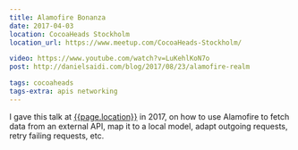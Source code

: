 ```yaml
---
title: Alamofire Bonanza
date: 2017-04-03
location: CocoaHeads Stockholm
location_url: https://www.meetup.com/CocoaHeads-Stockholm/

video: https://www.youtube.com/watch?v=LuKehlKoN7o
post: http://danielsaidi.com/blog/2017/08/23/alamofire-realm

tags: cocoaheads 
tags-extra: apis networking
---
```


I gave this talk at [{{page.location}}]({{page.location_url}}) in 2017, on how to use Alamofire to fetch data from an external API, map it to a local model, adapt outgoing requests,  retry failing requests, etc.

<!--
<section data-markdown class="title-page">
  # Alamofire
  ### A ❤️ story

  Daniel Saidi · [@danielsaidi]({{site.urls.twitter}})
</section>

<section>
  <section data-markdown>
    # Daniel
    ## Long Road to Apple
  </section>

  <section data-markdown data-background="https://i.kym-cdn.com/photos/images/newsfeed/000/538/716/7f5.gif">
    # 90's
    ## Internet/Web
  </section>

  <section data-markdown data-background="https://www.careerguide.com/career/wp-content/uploads/2021/05/687474703a2f2f692e696d6775722e636f6d2f304f50346f6f642e676966.gif">
    # University
    ## C
  </section>

  <section data-markdown data-background="https://media4.giphy.com/media/l3q2zbskZp2j8wniE/giphy.gif">
    # Work
    ## NET
  </section>

  <section data-markdown data-background="https://media3.giphy.com/media/TfelnmQ8VU3K/giphy.gif">
    # Then
  </section>
</section>

<section>
  <section data-markdown>
    # The experience?
  </section>

  <section data-markdown data-background="https://adammarxsmind.files.wordpress.com/2016/09/1-pmwofcv5vuismhawsqzwqw.gif">
    # NSURLSession
    ## Objective-C
  </section>

  <section data-markdown data-background="https://media.tenor.com/fKoX5NhmPSYAAAAC/this-is-fine.gif">
    # LRResty
    ## Objective-C
  </section>

  <section data-markdown data-background="http://iruntheinternet.com/lulzdump/images/snake-on-computer-MGS-on-fire-burning-1438702695x.gif?id=">
    # RestKit
    ## Objective-C + Swift
  </section>

  <section data-markdown data-background="http://68.media.tumblr.com/3062e1dd6f3ffaabb04af32a531acb9b/tumblr_inline_omlxotGnOR1r2xhmf_500.gif">
    # URLSession
    ## Swift
  </section>

  <section data-markdown data-background="https://media.giphy.com/media/3mo3WBFrvVTYk/giphy.gif">
    # Alamofire
    ## Swift
  </section>
</section>

<section>
  <section data-markdown>
    # This talk

    * Alamofire
    * AlamofireObjectMapper
    * Realm
  </section>

  <section data-markdown>
    # Alamofire

    * HTTP networking library
    * Rest, File downloads etc.
    * Built in Swift
  </section>

  <section data-markdown>
    ## AlamofireObjectMapper

    * Extends Alamofire
    * Based on ObjectMapper
    * Simplifies mapping API responses
  </section>

  <section data-markdown>
    # Realm

    * Mobile Database
    * SQLite and Core Data alternative
    * We will use it as a simple cache
  </section>
</section>

<section>
  <section data-markdown>
    # Demo

    * Authorization (URLSession vs Alamofire)
    * Request Retry + Adaption (Alamofire 4)
    * Fetch data (Alamofire)
    * Map data (AlamofireObjectMapper)
    * Save data (Realm)
  </section>

  <section data-markdown>
    # Disclaimer

    * We'll use Yelp's API:s
    * Yelp only allows saving data 24h
    * Remind me to delete the app :)
  </section>
</section>

<section data-markdown>
  # Live Coding
</section>

<section data-markdown class="title-page">
  # Thank you!
  ### Questions?
  Daniel Saidi · [@danielsaidi]({{site.urls.twitter}})
</section>
-->